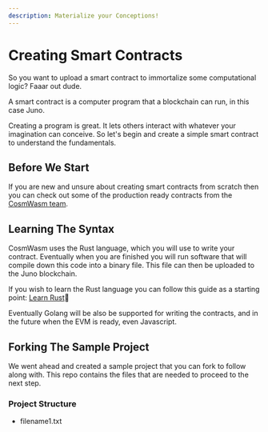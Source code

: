 ```yaml
---
description: Materialize your Conceptions!
---
```


# Creating Smart Contracts

So you want to upload a smart contract to immortalize some computational logic? Faaar out dude.

A smart contract is a computer program that a blockchain can run, in this case Juno.

Creating a program is great. It lets others interact with whatever your imagination can conceive. So let's begin and create a simple smart contract to understand the fundamentals.

## Before We Start

If you are new and unsure about creating smart contracts from scratch then you can check out some of the production ready contracts from the [CosmWasm team](https://github.com/CosmWasm/cosmwasm-plus).

## Learning The Syntax

CosmWasm uses the Rust language, which you will use to write your contract. Eventually when you are finished you will run software that will compile down this code into a binary file. This file can then be uploaded to the Juno blockchain.

If you wish to learn the Rust language you can follow this guide as a starting point: [Learn Rust](https://www.rust-lang.org/learn)📘

Eventually Golang will be also be supported for writing the contracts, and in the future when the EVM is ready, even Javascript.

## Forking The Sample Project

We went ahead and created a sample project that you can fork to follow along with. This repo contains the files that are needed to proceed to the next step.

### Project Structure

* filename1.txt

